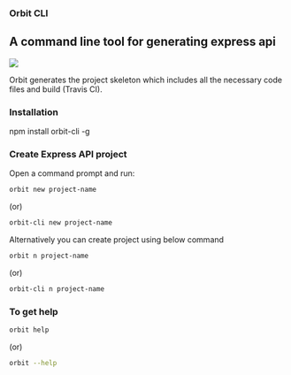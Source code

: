 ### Orbit CLI
## A command line tool for generating express api

<div>
    <img src="https://travis-ci.org/Mujib517/orbit-cli.svg?branch=master"/>
</div>

Orbit generates the project skeleton which includes all the necessary code files and build (Travis CI).

### Installation
npm install orbit-cli -g

### Create Express API project
Open a command prompt and run:

```bash
orbit new project-name 
```
(or)

```bash
orbit-cli new project-name
```

Alternatively you can create project using below command

```bash
orbit n project-name 
```
 (or)

```bash
orbit-cli n project-name
```
### To get help

```bash
orbit help
```
 (or)

```bash
orbit --help
```

